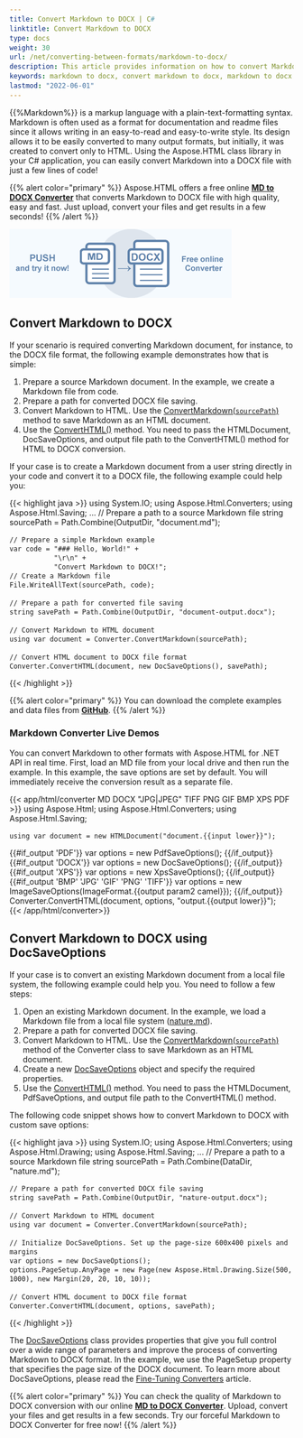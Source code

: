 ```yaml
---
title: Convert Markdown to DOCX | C#
linktitle: Convert Markdown to DOCX
type: docs
weight: 30
url: /net/converting-between-formats/markdown-to-docx/
description: This article provides information on how to convert Markdown to DOCX using the Aspose.HTML API. You will learn about the supported Markdown to DOCX conversion scenarios and consider examples to illustrate them.  
keywords: markdown to docx, convert markdown to docx, markdown to docx conversion, markdown to docx converter
lastmod: "2022-06-01"
---
```


<link href="./../../style.css" rel="stylesheet" type="text/css" />

{{%Markdown%}} is a markup language with a plain-text-formatting syntax. Markdown is often used as a format for documentation and readme files since it allows writing in an easy-to-read and easy-to-write style. Its design allows it to be easily converted to many output formats, but initially, it was created to convert only to HTML. Using the Aspose.HTML class library in your C# application, you can easily convert Markdown into a DOCX file with just a few lines of code!

{{% alert color="primary" %}}
Aspose.HTML offers a free online <a href="https://products.aspose.app/html/conversion/md-to-docx" target="_blank">**MD to DOCX Converter**</a> that converts Markdown to DOCX file with high quality, easy and fast. Just upload, convert your files and get results in a few seconds!
{{% /alert %}}

<a href="https://products.aspose.app/html/conversion/md-to-docx" target="_blank">![Text "Banner MD to DOCX Converter"](md-to-docx.png#center)</a>

## **Convert Markdown to DOCX**

If your scenario is required converting Markdown document, for instance, to the DOCX file format, the following example demonstrates how that is simple: 

1. Prepare a source Markdown document. In the example, we create a Markdown file from code. 
1. Prepare a path for converted DOCX file saving. 
1. Convert Markdown to HTML. Use the [ConvertMarkdown(`sourcePath`)](https://reference.aspose.com/html/net/aspose.html.converters.converter/convertmarkdown/methods/4) method to save Markdown as an HTML document. 
1. Use the [ConvertHTML()](https://reference.aspose.com/html/net/aspose.html.converters.converter/converthtml/methods/1) method. You need to pass the HTMLDocument, DocSaveOptions, and output file path to the ConvertHTML() method for HTML to DOCX conversion.

If your case is to create a Markdown document from a user string directly in your code and convert it to a DOCX file, the following example could help you: 

{{< highlight java >}}
using System.IO;
using Aspose.Html.Converters;
using Aspose.Html.Saving;
...
    // Prepare a path to a source Markdown file
    string sourcePath = Path.Combine(OutputDir, "document.md");

    // Prepare a simple Markdown example
    var code = "### Hello, World!" +
               "\r\n" +
               "Convert Markdown to DOCX!";
    // Create a Markdown file
    File.WriteAllText(sourcePath, code);
    
    // Prepare a path for converted file saving 
    string savePath = Path.Combine(OutputDir, "document-output.docx");
    
    // Convert Markdown to HTML document
    using var document = Converter.ConvertMarkdown(sourcePath);
    
    // Convert HTML document to DOCX file format
    Converter.ConvertHTML(document, new DocSaveOptions(), savePath);
{{< /highlight >}}

{{% alert color="primary" %}} 
You can download the complete examples and data files from [**GitHub**](https://github.com/aspose-html/Aspose.HTML-Documentation/tree/main/content/tests-net).
{{% /alert %}}

### **Markdown Converter Live Demos**
You can convert Markdown to other formats with Aspose.HTML for .NET API in real time. First, load an MD file from your local drive and then run the example. In this example, the save options are set by default. You will immediately receive the conversion result as a separate file.

{{< app/html/converter MD DOCX "JPG|JPEG" TIFF PNG GIF BMP XPS PDF >}}
using Aspose.Html;
using Aspose.Html.Converters;
using Aspose.Html.Saving;

    using var document = new HTMLDocument("document.{{input lower}}");
{{#if_output 'PDF'}}
    var options = new PdfSaveOptions();
{{/if_output}}
{{#if_output 'DOCX'}}
    var options = new DocSaveOptions();
{{/if_output}}
{{#if_output 'XPS'}}
    var options = new XpsSaveOptions();
{{/if_output}}
{{#if_output 'BMP' 'JPG' 'GIF' 'PNG' 'TIFF'}}
    var options = new ImageSaveOptions(ImageFormat.{{output param2 camel}});
{{/if_output}}
    Converter.ConvertHTML(document, options, "output.{{output lower}}");   
{{< /app/html/converter>}}

## **Convert Markdown to DOCX using DocSaveOptions**
If your case is to convert an existing Markdown document from a local file system, the following example could help you. You need to follow a few steps:

1. Open an existing Markdown document. In the example, we load a Markdown file from a local file system ([nature.md](https://github.com/aspose-html/Aspose.HTML-Documentation/blob/main/content/tests-net/tests-data/nature.md)). 
1. Prepare a path for converted DOCX file saving. 
1. Convert Markdown to HTML. Use the [ConvertMarkdown(`sourcePath`)](https://reference.aspose.com/html/net/aspose.html.converters.converter/convertmarkdown/methods/4) method of the Converter class to save Markdown as an HTML document. 
1. Create a new [DocSaveOptions](https://reference.aspose.com/html/net/aspose.html.saving/docsaveoptions) object and specify the required properties.
1. Use the [ConvertHTML()](https://reference.aspose.com/html/net/aspose.html.converters.converter/converthtml/methods/1) method. You need to pass the HTMLDocument, PdfSaveOptions, and output file path to the ConvertHTML() method.

The following code snippet shows how to convert Markdown to DOCX with custom save options:

{{< highlight java >}}
using System.IO;
using Aspose.Html.Converters;
using Aspose.Html.Drawing;
using Aspose.Html.Saving;
...
    // Prepare a path to a source Markdown file
    string sourcePath = Path.Combine(DataDir, "nature.md");

    // Prepare a path for converted DOCX file saving 
    string savePath = Path.Combine(OutputDir, "nature-output.docx");
    
    // Convert Markdown to HTML document
    using var document = Converter.ConvertMarkdown(sourcePath);
    
    // Initialize DocSaveOptions. Set up the page-size 600x400 pixels and margins 
    var options = new DocSaveOptions();
    options.PageSetup.AnyPage = new Page(new Aspose.Html.Drawing.Size(500, 1000), new Margin(20, 20, 10, 10));
    
    // Convert HTML document to DOCX file format
    Converter.ConvertHTML(document, options, savePath);
{{< /highlight >}}

The [DocSaveOptions](https://reference.aspose.com/html/net/aspose.html.saving/docsaveoptions) class provides properties that give you full control over a wide range of parameters and improve the process of converting Markdown to DOCX format. In the example, we use the PageSetup property that specifies the page size of the DOCX document. To learn more about DocSaveOptions, please read the [Fine-Tuning Converters](http://localhost:1313/html/net/converting-between-formats/fine-tuning-converters/) article.

{{% alert color="primary" %}} 
You can check the quality of Markdown to DOCX conversion with our online [**MD to DOCX Converter**](https://products.aspose.app/html/conversion/md-to-docx). Upload, convert your files and get results in a few seconds. Try our forceful Markdown to DOCX Converter for free now!
{{% /alert %}}
